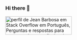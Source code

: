 ### Hi there 👋

<a href="https://pt.stackoverflow.com/users/125987/jean-barbosa">
  <img src="https://pt.stackoverflow.com/users/flair/125987.png?theme=dark" width="208" height="58" alt="perfil de Jean Barbosa em Stack Overflow em Portugu&#234;s, Perguntas e respostas   para programadores profissionais e entusiastas" title="perfil de Jean Barbosa em Stack Overflow em Portugu&#234;s, Perguntas e respostas para programadores profissionais e entusiastas">
</a>

<!--
**jeanpbarbosa/jeanpbarbosa** is a ✨ _special_ ✨ repository because its `README.md` (this file) appears on your GitHub profile.

Here are some ideas to get you started:

- 🔭 I’m currently working on ...
- 🌱 I’m currently learning ...
- 👯 I’m looking to collaborate on ...
- 🤔 I’m looking for help with ...
- 💬 Ask me about ...
- 📫 How to reach me: ...
- 😄 Pronouns: ...
- ⚡ Fun fact: ...
-->
